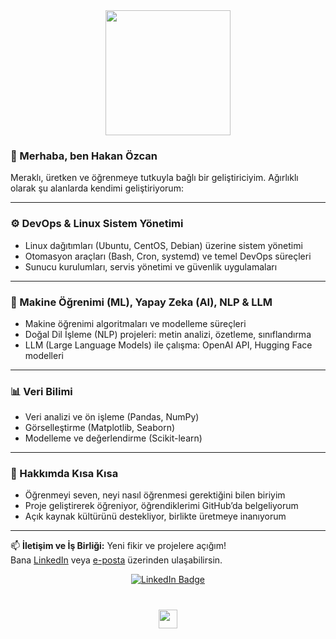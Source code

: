 <div id="header" align="center">
  <img src="https://media1.giphy.com/media/v1.Y2lkPTc5MGI3NjExOXB2eW5jOHlvODVxZDZxZm1lY3p2ZjIweGg3cWx2MWdhb2QzN3BrZSZlcD12MV9pbnRlcm5hbF9naWZfYnlfaWQmY3Q9Zw/pWhWtKdqwOAco/giphy.gif" width="200"/>
</div>


### 👋 Merhaba, ben Hakan Özcan

Meraklı, üretken ve öğrenmeye tutkuyla bağlı bir geliştiriciyim. Ağırlıklı olarak şu alanlarda kendimi geliştiriyorum:

---

### ⚙️ DevOps & Linux Sistem Yönetimi

- Linux dağıtımları (Ubuntu, CentOS, Debian) üzerine sistem yönetimi
- Otomasyon araçları (Bash, Cron, systemd) ve temel DevOps süreçleri
- Sunucu kurulumları, servis yönetimi ve güvenlik uygulamaları

---

### 🤖 Makine Öğrenimi (ML), Yapay Zeka (AI), NLP & LLM

- Makine öğrenimi algoritmaları ve modelleme süreçleri
- Doğal Dil İşleme (NLP) projeleri: metin analizi, özetleme, sınıflandırma
- LLM (Large Language Models) ile çalışma: OpenAI API, Hugging Face modelleri

---

### 📊 Veri Bilimi

- Veri analizi ve ön işleme (Pandas, NumPy)
- Görselleştirme (Matplotlib, Seaborn)
- Modelleme ve değerlendirme (Scikit-learn)

---

### 🎯 Hakkımda Kısa Kısa

- Öğrenmeyi seven, neyi nasıl öğrenmesi gerektiğini bilen biriyim  
- Proje geliştirerek öğreniyor, öğrendiklerimi GitHub’da belgeliyorum  
- Açık kaynak kültürünü destekliyor, birlikte üretmeye inanıyorum

---

📫 **İletişim ve İş Birliği:** Yeni fikir ve projelere açığım!  
Bana [LinkedIn](https://www.linkedin.com/in/ozcanhakan/) veya [e-posta](mailto:ozcanhakn@gmail.com) üzerinden ulaşabilirsin.

<div id="badges" align="center">
  <a href="https://www.linkedin.com/in/ozcanhakan/">
    <img src="https://img.shields.io/badge/LinkedIn-blue?style=for-the-badge&logo=linkedin&logoColor=white" alt="LinkedIn Badge"/>
  </a>
</div>

<div align="center">
  <img src="https://komarev.com/ghpvc/?username=ozcanhakn&style=flat-square&color=blue" alt=""/>
</div>

<h1 align="center">
  <img src="https://media.giphy.com/media/hvRJCLFzcasrR4ia7z/giphy.gif" width="30px"/>
</h1>

